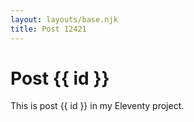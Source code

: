 ```yaml
---
layout: layouts/base.njk
title: Post 12421
---
```


# Post {{ id }}

This is post {{ id }} in my Eleventy project.
